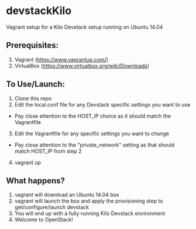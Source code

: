 # devstackKilo
Vagrant setup for a Kilo Devstack setup running on Ubuntu 14.04

## Prerequisites:
1. Vagrant  (https://www.vagrantup.com/)
2. VirtualBox (https://www.virtualbox.org/wiki/Downloads)

## To Use/Launch:
1. Clone this repo
2. Edit the local.conf file for any Devstack specific settings you want to use 
  - Pay close attention to the HOST_IP choice as it should match the Vagrantfile
3. Edit the Vagrantfile for any specific settings you want to change
  - Pay close attention to the "private_network" setting as that should match HOST_IP from step 2
4. vagrant up

## What happens?
1. vagrant will download an Ubuntu 14.04 box
2. vagrant will launch the box and apply the provisioning step to get/configure/launch devstack
3. You will end up with a fully running Kilo Devstack environment
4. Welcome to OpenStack!
